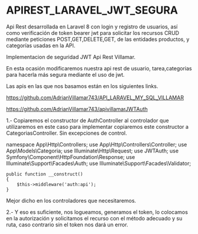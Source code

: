 # APIREST_LARAVEL_JWT_SEGURA
 Api Rest desarrollada en Laravel 8 con login y registro de usuarios, así como verificación de token bearer jwt para solicitar los recursos CRUD mediante peticiones POST,GET,DELETE,GET, de las entidades productos, y categorías usadas en la API.

Implementacion de seguridad JWT Api Rest Villamar.

En esta ocasión modificaremos nuestra api rest de usuario, tarea,categorias para hacerla más segura mediante el uso de jwt.

Las apis en las que nos basamos están en los siguientes links.

https://github.com/AdrianVillamar743/API_LARAVEL_MY_SQL_VILLAMAR

https://github.com/AdrianVillamar743/apivillamarJWTAuth

1.- Copiaremos el constructor de AuthController al controlador que utilizaremos en este caso para implementar copiaremos este constructor a CategoriasController.
Sin excepciones de control.

namespace App\Http\Controllers;
use App\Http\Controllers\Controller;
use App\Models\Categoria;
use Illuminate\Http\Request;
use JWTAuth;
use Symfony\Component\HttpFoundation\Response;
use Illuminate\Support\Facades\Auth;
use Illuminate\Support\Facades\Validator;



    public function __construct()
    {
        $this->middleware('auth:api');
    }


Mejor dicho en los controladores que necesitaremos.

2.- Y eso es suficiente, nos logueamos, generamos el token, lo colocamos en la autorización y solicitamos el recurso con el método adecuado y su ruta, caso contrario sin el token nos dará un error.
